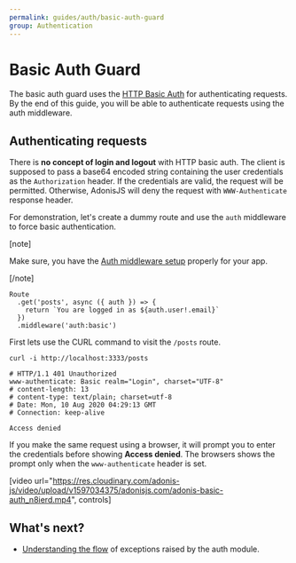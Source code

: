```yaml
---
permalink: guides/auth/basic-auth-guard
group: Authentication
---
```


# Basic Auth Guard

The basic auth guard uses the [HTTP Basic Auth](https://developer.mozilla.org/en-US/docs/Web/HTTP/Authentication#Basic_authentication_scheme) for authenticating requests. By the end of this guide, you will be able to authenticate requests using the auth middleware.

## Authenticating requests
There is **no concept of login and logout** with HTTP basic auth. The client is supposed to pass a base64 encoded string containing the user credentials as the `Authorization` header. If the credentials are valid, the request will be permitted. Otherwise, AdonisJS will deny the request with `WWW-Authenticate` response header. 

For demonstration, let's create a dummy route and use the `auth` middleware to force basic authentication.

[note]

Make sure, you have the [Auth middleware setup](/guides/auth/middleware#auth-middleware) properly for your app.

[/note]

```ts{}{start/routes.ts}
Route
  .get('posts', async ({ auth }) => {
    return `You are logged in as ${auth.user!.email}`
  })
  .middleware('auth:basic')
```

First lets use the CURL command to visit the `/posts` route.

```sh{4}
curl -i http://localhost:3333/posts

# HTTP/1.1 401 Unauthorized
www-authenticate: Basic realm="Login", charset="UTF-8"
# content-length: 13
# content-type: text/plain; charset=utf-8
# Date: Mon, 10 Aug 2020 04:29:13 GMT
# Connection: keep-alive

Access denied
```

If you make the same request using a browser, it will prompt you to enter the credentials before showing **Access denied**. The browsers shows the prompt only when the `www-authenticate` header is set.

[video url="https://res.cloudinary.com/adonis-js/video/upload/v1597034375/adonisjs.com/adonis-basic-auth_n8ierd.mp4", controls]

## What's next?

- [Understanding the flow](handling-exceptions) of exceptions raised by the auth module.
